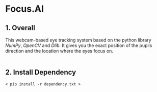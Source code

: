 # Focus.AI 
## **1. Overall**<br/>
This webcam-based eye tracking system based on the python library *NumPy*, *OpenCV* and *Dlib*. It gives you the exact position of the pupils direction and the location where the eyes focus on.<br/>
<br/>
## **2. Install Dependency**<br/>
`< pip install -r dependency.txt >`<br/>
